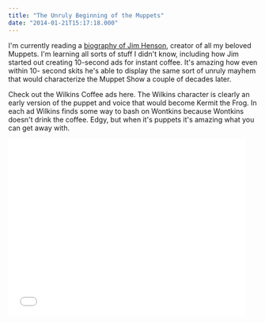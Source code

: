 ```yaml
---
title: "The Unruly Beginning of the Muppets"
date: "2014-01-21T15:17:18.000"
---
```


I'm currently reading a [biography of Jim Henson](http://www.amazon.com/gp/product/0345526112?ie=UTF8&camp=213733&creative=393185&creativeASIN=0345526112&linkCode=shr&tag=scifirev-20&=books&qid=1390321076&sr=1-1&keywords=jim+henson+biography), creator of all my beloved Muppets. I'm learning all sorts of stuff I didn't know, including how Jim started out creating 10-second ads for instant coffee. It's amazing how even within 10- second skits he's able to display the same sort of unruly mayhem that would characterize the Muppet Show a couple of decades later.

Check out the Wilkins Coffee ads here. The Wilkins character is clearly an early version of the puppet and voice that would become Kermit the Frog. In each ad Wilkins finds some way to bash on Wontkins because Wontkins doesn't drink the coffee. Edgy, but when it's puppets it's amazing what you can get away with.

<iframe width="480" height="360" src="//www.youtube.com/embed/ZxLyuw5bdyk" frameborder="0" allowfullscreen></iframe>
